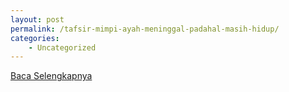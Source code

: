 ```yaml
---
layout: post
permalink: /tafsir-mimpi-ayah-meninggal-padahal-masih-hidup/
categories:
    - Uncategorized
---
```


[Baca Selengkapnya](/05)